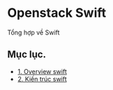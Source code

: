 # Openstack Swift
Tổng hợp về Swift

## Mục lục.
- [1. Overview swift](./overvieew_swift.md)
- [2. Kiến trúc swift](./architecture_swift.md)